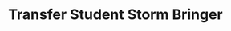 --- 
title: "Transfer Student Storm Bringer"
publishdate: "2019-6-2T16:48:46+02:00"
src: "https://365manga.net/manga/transfer-student-storm-bringer"
image: "https://data.365manga.net/images/thumbnails/16216-transfer-student-storm-bringer.jpg"
description: "From Mia Transfer student, Ju Ingong, is always being called out to fight because of his scary looking face. He is constantly beaten up until everyone realizes that he is truly weak. On the first day of his new school, he is once again called out for battle. For the first time he stands his ground and makes up a lie to save himself. Will the students actually believe him?…"
---